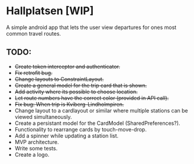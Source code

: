 # Hallplatsen [WIP]

A simple android app that lets the user view departures for ones most common travel routes.

## TODO:
- ~~Create token interceptor and authenticator.~~
- ~~Fix retrofit bug.~~
- ~~Change layouts to ConstraintLayout.~~
- ~~Create a general model for the trip card that is shown.~~
- ~~Add activity where its possible to choose location.~~
- ~~Let route numbers have the correct color (provided in API call).~~
- ~~Fix bug: When trip is Kviberg-Lindholmpiren.~~ 
- Change layout to a cardlayout or similar where multiple stations can be viewed simultaneously.
- Create a persistant model for the CardModel (SharedPreferences?).
- Functionality to rearrange cards by touch-move-drop.
- Add a spinner while updating a station list.
- MVP architecture.
- Write some tests.
- Create a logo.
